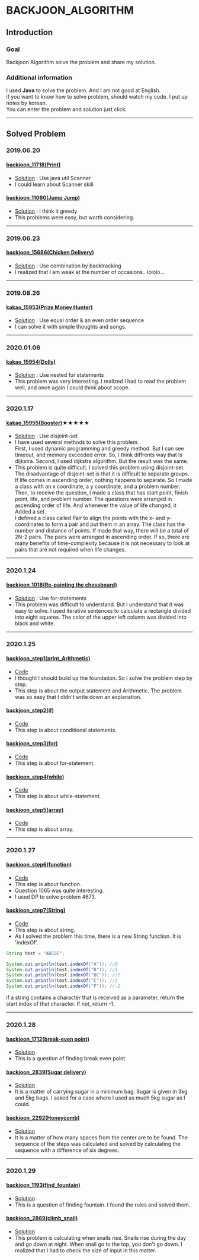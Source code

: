 # BACKJOON_ALGORITHM
## Introduction
### Goal
Backjoon Algorithm solve the problem and share my solution.  
### Additional information
I used **Java** to solve the problem. And I am not good at English.  
if you want to know how to solve problem, should watch my code. I put up notes by korean.  
You can enter the problem and solution just click.  

------------------------------------------------------------------
## Solved Problem
### 2019.06.20  
#### [backjoon_11718(Print)](https://www.acmicpc.net/problem/11718)   
- [Solution](backjoon_11718/src/backjoon_11718/Main.java) : Use java util Scanner  
- I could learn about Scanner skill.  
#### [backjoon_11060(Jump Jump)](https://www.acmicpc.net/problem/11060)  
- [Solution](backjoon_11060/src/backjoon_11060/Main.java) : I think it greedy  
- This problems were easy, but worth considering.  
---------------------------------------------------------------------
### 2019.06.23  
#### [backjoon_15686(Chicken Delivery)](https://www.acmicpc.net/problem/15686)  
- [Solution](backjoon_15686/src/backjoon_15686/Main.java) : Use combination by backtracking  
- I realized that I am weak at the number of occasions.. lololo...
---------------------------------------------------------------------
### 2019.08.26   
#### [kakao_15953(Prize Money Hunter)](https://www.acmicpc.net/problem/15953)  
- [Solution](kakao_15953/src/kakao_15953/Main.java) : Use equal order & an even order sequence  
- I can solve it with simple thoughts and songs.  
-----------------------------------------------------------------------
### 2020.01.06
#### [kakao_15954(Dolls)](https://www.acmicpc.net/problem/15984)  
- [Solution](kakao_15954/src/kakao_15954/Main.java) : Use nested for statements  
- This problem was very interesting. I realized I had to read the problem well, and once again I could think about scope.  
------------------------------------------------------------------------
### 2020.1.17  
#### [kakao_15955(Booster)](https://www.acmicpc.net/problem/15955)★★★★★  
- [Solution](kakao_15955/src/kakao_15955/Main.java) : Use disjoint-set  
- I have used several methods to solve this problem.  
First, I used dynamic programming and greedy method. But I can see timeout, and memory exceeded error. So, I think diffrents way that is dijkstra.
Second, I used dijkstra algorithm. But the result was the same.  
- This problem is quite difficult. I solved this problem using disjoint-set.  
The disadvantage of disjoint-set is that it is difficult to separate groups. If life comes in ascending order, nothing happens to separate. So I made a class with an x coordinate, a y coordinate, and a problem number. Then, to receive the question, I made a class that has start point, finish point, life, and problem number. The questions were arranged in ascending order of life. And whenever the value of life changed, it Added a set.  
I defined a class called Pair to align the points with the x- and y-coordinates to form a pair and put them in an array. The class has the number and distance of points. If made that way, there will be a total of 2N-2 pairs. The pairs were arranged in ascending order. If so, there are many benefits of time-complexity because it is not necessary to look at pairs that are not required when life changes.
------------------------------------------------------------------------
### 2020.1.24  
#### [backjoon_1018(Re-painting the chessboard)](https://www.acmicpc.net/problem/1018)  
- [Solution](backjoon_1018/src/backjoon_1018/Main.java) : Use for-statements  
- This problem was difficult to understand. But I understand that it was easy to solve. I used iterative sentences to calculate a rectangle divided into eight squares. The color of the upper left column was divided into black and white.
------------------------------------------------------------------------
### 2020.1.25  
#### [backjoon_step1(print_Arithmetic)](https://www.acmicpc.net/step/1)
- [Code](backjoon_step1/src/)  
- I thought I should build up the foundation. So I solve the problem step by step.  
- This step is about the output statement and Arithmetic. The problem was so easy that I didn't write down an explanation.
#### [backjoon_step2(if)](https://www.acmicpc.net/step/4)
- [Code](backjoon_step2/src/)  
- This step is about conditional statements.  
#### [backjoon_step3(for)](https://www.acmicpc.net/step/3)
- [Code](backjoon_step3/src/)
- This step is about for-statement.
#### [backjoon_step4(while)](https://www.acmicpc.net/step/2)
- [Code](backjoon_step4/src/)
- This step is about while-statement.
#### [backjoon_step5(array)](https://www.acmicpc.net/step/6)
- [Code](backjoon_step5/src/)
- This step is about array.
------------------------------------------------------------------------
### 2020.1.27  
#### [backjoon_step6(function)](https://www.acmicpc.net/step/5)
- [Code](backjoon_step6/src/)  
- This step is about function.  
- Question 1065 was quite interesting.  
- I used DP to solve problem 4673.

#### [backjoon_step7(String)](https://www.acmicpc.net/step/7)
- [Code](backjoon_step7/src/)  
- This step is about string.  
- As I solved the problem this time, there is a new String function. It is 'indexOf'.

```java
String test = "ABCDE";

System.out.println(test.indexOf("A")); //0
System.out.println(test.indexOf("B")); //1
System.out.println(test.indexOf("BC")); //1
System.out.println(test.indexOf("C")); //2
System.out.println(test.indexOf("F")); //-1
```  
if a string contains a character that is received as a parameter, return the start index of that character. If not, return -1.

------------------------------------------------------------------------
### 2020.1.28
#### [backjoon_1712(break-even point)](https://www.acmicpc.net/problem/1712)  
- [Solution](backjoon_step8/src/backjoon_1712/Main.java)  
- This is a question of finding break even point.

#### [backjoon_2839(Sugar delivery)](https://www.acmicpc.net/problem/2839)  
- [Solution](backjoon_step8/src/backjoon_2839/Main.java)  
- It is a matter of carrying sugar in a minimum bag. Sugar is given in 3kg and 5kg bags.
I asked for a case where I used as much 5kg sugar as I could.  

#### [backjoon_2292(Honeycomb)](https://www.acmicpc.net/problem/2292)  
- [Solution](backjoon_step8/src/backjoon_2292/Main.java)  
- It is a matter of how many spaces from the center are to be found. The sequence of the steps was calculated and solved by calculating the sequence with a difference of six degrees.

------------------------------------------------------------------------
### 2020.1.29
#### [backjoon_1193(find_fountain)](https://www.acmicpc.net/problem/1193)  
- [Solution](backjoon_step8/src/backjoon_1193/Main.java)  
- This is a question of finding fountain. I found the rules and solved them.

#### [backjoon_2869(climb_snail)](https://www.acmicpc.net/problem/2869)  
- [Solution](backjoon_step8/src/backjoon_2869/Main.java)  
- This problem is calculating when snails rise. Snails rise during the day and go down at night. When snail go to the top, you don't go down. I realized that I had to check the size of input in this matter.

